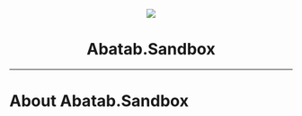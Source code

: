 <!-- This documentation is incomplete. -->

<div align="center">

![](_attachments/Logo/AbatabDocumentationProjectLogo.png)
	<h1>
		Abatab.Sandbox
	</h1>
</div>

***

# About Abatab.Sandbox